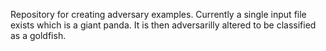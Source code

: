 Repository for creating adversary examples. Currently a single input file exists which is a giant panda. It is then adversarilly altered to be classified as a goldfish. 